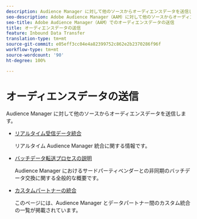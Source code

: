 ```yaml
---
description: Audience Manager に対して他のソースからオーディエンスデータを送信します。
seo-description: Adobe Audience Manager（AAM）に対して他のソースからオーディエンスデータを送信します。
seo-title: Adobe Audience Manager（AAM）でのオーディエンスデータの送信
title: オーディエンスデータの送信
feature: Inbound Data Transfer
translation-type: tm+mt
source-git-commit: e05eff3cc04e4a82399752c862e2b2370286f96f
workflow-type: tm+mt
source-wordcount: '90'
ht-degree: 100%

---
```



# オーディエンスデータの送信

Audience Manager に対して他のソースからオーディエンスデータを送信します。

* [リアルタイム受信データ統合](/help/using/integration/sending-audience-data/real-time-data-integration/real-time-tech-specs.md)

   リアルタイム Audience Manager 統合に関する情報です。

* [バッチデータ転送プロセスの説明](/help/using/integration/sending-audience-data/batch-data-transfer-explained/batch-data-transfer-explained.md)

   Audience Manager におけるサードパーティベンダーとの非同期のバッチデータ交換に関する全般的な概要です。

* [カスタムパートナーの統合](/help/using/integration/sending-audience-data/custom-partner-integrations.md)

   このページには、Audience Manager とデータパートナー間のカスタム統合の一覧が掲載されています。
